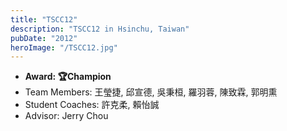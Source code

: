 ```yaml
---
title: "TSCC12"
description: "TSCC12 in Hsinchu, Taiwan"
pubDate: "2012"
heroImage: "/TSCC12.jpg"
---
```

- **Award: 🏆Champion**
- Team Members: 王瑩捷, 邱宣德, 吳秉桓, 羅羽蓉, 陳致霖, 郭明熏
- Student Coaches: 許克柔, 賴怡誠
- Advisor: Jerry Chou
